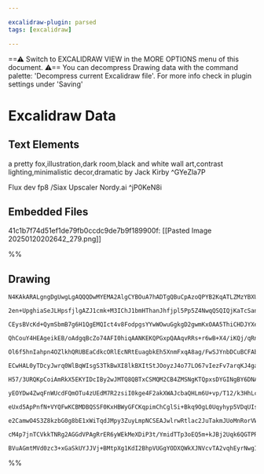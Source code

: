 ```yaml
---

excalidraw-plugin: parsed
tags: [excalidraw]

---
```

==⚠  Switch to EXCALIDRAW VIEW in the MORE OPTIONS menu of this document. ⚠== You can decompress Drawing data with the command palette: 'Decompress current Excalidraw file'. For more info check in plugin settings under 'Saving'


# Excalidraw Data

## Text Elements
a pretty fox,illustration,dark room,black and white wall art,contrast lighting,minimalistic decor,dramatic   by Jack Kirby ^GYeZla7P

Flux dev fp8
 /Siax Upscaler Nordy.ai ^jP0KeN8i

## Embedded Files
41c1b7f74d51ef1de79fb0ccdc9de7b9f189900f: [[Pasted Image 20250120202642_279.png]]

%%
## Drawing
```compressed-json
N4KAkARALgngDgUwgLgAQQQDwMYEMA2AlgCYBOuA7hADTgQBuCpAzoQPYB2KqATLZMzYBXUtiRoIACyhQ4zZAHoFAc0JRJQgEYA6bGwC2CgF7N6hbEcK4OCtptbErHALRY8RMpWdx8Q1TdIEfARcZgRmBShcZQUebQB2bQAWGjoghH0EDihmbgBtcDBQMBKIEm4IAHEATQQALXxceIAFVJLIWEQKqCwoNtLMbmcAZh4ADm0ARgBWafGZgE5hgDZh

2en+UpghiaSeJLHpsfjlgAZJ1cmk+M3IChJ1bmHThanJhfjpl5Pp5Z4NwqQSQIQjKaTcSanU63CDWZTBbjQwEQZhQUhsADWCAAwmx8GxSBUAMSTBCk0n9SCaXDYDHKdFCDjEXH4wkSNHWZhwXCBbKUiAAM0I+HwAGVYAiJIIPPzUeisQB1B6Sbh8ZFyzEIcUwSXoaXlGEMsEccK5NCTGFsbnYNTbc1QmH04RwACSxDNqDyAF0YQLyJk3dwOEIRTD

CEysBVcKd+QymSbmB7g6H1QgEMQIct4v8FodpgsYYwWOwuGgkgD2gwmKxOAA5ThiCHDJYXeKnZth5gAEXSPQzaAFBDCMM0wiZAFFgplsh7vTChHBiLg+xD4sM1x985M1gXkUQOBigyH8DD8bT09xB/hh8iepg+hJcKg4IEZDBUAK2JhqMLfHLlyW1BLqQGIADocOiBjUJojS0qg1jEKgFCSGoCBIQQ+DgTyUDUHo2TkKiqBEGCUDhso1D6OGhD6A

QhCouY4HEAgeikEB/oAdgqBcZo74AFI0hiqAANKEKQPGxpQAAqvRRs+r6wB+X4/iKQj/qRnBATygmQfo0GwYJCFIShPToSK8GkDheEcoRxHSGRFFUTRRD0ZxTEsWxuA0aRnHcXxAnCaJ4m+pwUCioQRjiLwSKVp+2QAGKecKdqoBWpR3lAACCxGlugwQCn0hZMN5BBZaCOXQFa/JWbg4ZMIGaDJieyIEqC4YENJ96yS+CBvop36/qpHLqRwmkgag

Ol6f5hnIahpn4OZlkhQRUBEaCdkcORlEcNRtEuagbkEh5XnmFxqA8ag/FwSJYnbDCuBCFAbAAErhOFkVXjelb7ggAASIIkRC2j/IUAC+mzFKU5QSMMXZsAK7y4soRjNPoUDjggACORh1KcQm3be8CRWUNHKEgMKDGgIw8HEPDxPEYwLLMyzXAcYwwslIzM0Dpw8NupxJM8sxjPzML3MQjxoM8pzaGMSRXPzAtJOcubLDCwJrQ+qDDEkSTaMssuM/

ECwHAL0yTDcyJwrq0WlBqWIsgS3TkBwXI8lkBXItStJOoyzJ4o77LO67vIezFv7arqKJ4ga6popqSriyqaBqpWdtahKRP6hmhrCMapoQpa1q2hCDrIj7rruvkPrIn6nkIPVqCNWGEYU+guCTLGY7EAmSbHjCYQXuayzTCcCw8GsFrIkWNY5c8hXFnWDaRZMwsrCPeadj2wQrgOQ4ICOXeThk7uztXlYLkuO+oOb67NkbJxjIcp7hoeDV93ubDnv2

H57/3URQKpCoiAmRkX5EKYIDcIBy2wJMTQ8QBTxCSMQM2CB4ZMSNgKTQpxsDYGINgBY6DNALHhgzBYUIBSyncJFAo7QwCT1oZMQEZ9SjYHRHAI8IpQbg2RFDdAAArZouMEC1jGIQfknQibpX5K3EYzYpjLFWIg82xtmxjFVsiDmcs4jM2bKcYextvgnFFsqVUcsEiqOpsMY4yxGbDDVv9cEaAvh3Q2tbP+8ocT+zZOgEkZI/H8i9nSOMftWRO05N

yEOYDw4ZwqFnWUcdFQmOTu4zUEdM7R2zsiI0kge4F2akXWAJcbaQHLm6U+vp/T12/k3HhLcozDE7r7XJb8UypzTN/I4vMlZ/FSpAaeJYIQr3njPesHBGzmjbGbdsStdyVjolvHqg8f7Xn3p7Q+U4T5V3nIuZcSyb5KOplcZY5tn4Hg4U1L6n8sTfw+qsysUiJBxV8JgfaCB6AfjgGMcCqAFBhVwC8gAqnIKhpBUD1lIMQGA2gaoSQoB1TWEAnlCB

eUxd5ApPnfN+VYQFwKCBMDBQSSF0KxHBWyGFCKqpimChCglSi+Bkq9OgL0Uqyhyp5VDqUIsxV8AsvKo9dhMJqq1VIA3GplYWr+HajJR5zzXlooxRwH5fycXMBBQSiFUKYV3Qes9V6FK0BoiEHc0o30/oa0BsDEoINwBn1hHAOA4pdncAhtAYEmQKi2Q5QwQgCAKAACEBI+yZA7bxEAiQCgjZG/oEBsAiBDi6Ho+hxQeJDcSck/jNgxrje7BNGQA3

e2CamwO4S3Z8kzbG0g8bE1xWiTqdJMpy3ZuyLmpNCSEAJwlrwRtlac2JuTakmJUoMnRorVWjIT1c45PzuabtY79AAHkCnJUhDbLNPbm3VppYlel3BUprrnXFEK5LIo8FXaO3tGR4W8o9agr156N0ZEdRZDKla2DIRCNU9+LCm1QBbeOJkL70TvtwN/WEr6qCzovfoQDb7JKEwqME6Nqr0QigABrcD+NLSY+w1zPHiJCQ4bNCgolYXifA1QMPXD1g

cM4p7jnTCVkkTNRg2AGGdVPAgRrER6yWEkMeXDiP3t/YmidTTp3oEQ5m+kJBj2Uqk6QGTPR2FOPkyQAAsmwJi/7cAwSWbc1TISA6oAhpAP1eJQOkGUNSAAFLzG4vATkOfs9LaYABKfkL1lAhh5AhqzuBbNz14IF8e0JUAufcwJ7967QptsXcNXurTIC10yC9CMCmNrscrFkHTwRv6GuNZAbARBlOoHyzCDgdduBleag9b6VXSBGsi5AOwfDmI5FF

BVuAGmtMVd0zc3+xGaSkUYJJVj+BMtpXg1KdI2BhpVUGgYODXQWkXJNVcvTA2vqhEyrNwgI2xvnNBuAMGdBwHhGddakGQA==
```
%%